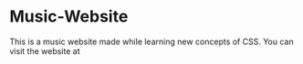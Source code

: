 # Music-Website
This is a music website made while learning new concepts of CSS. You can visit the website at  
